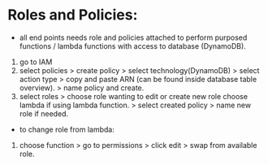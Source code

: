 # Roles and Policies:

- all end points needs role and policies attached to perform purposed functions / lambda functions with access to database (DynamoDB).

1. go to IAM
2. select policies > create policy > select technology(DynamoDB) > select action type > copy and paste ARN (can be found inside database table overview). > name policy and create.
3. select roles > choose role wanting to edit or create new role choose lambda if using lambda function. > select created policy > name new role if needed.

- to change role from lambda:

1. choose function > go to permissions > click edit > swap from available role.
